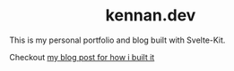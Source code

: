 <div align="center">

# kennan.dev

</div>

This is my personal portfolio and blog built with Svelte-Kit.

Checkout [my blog post for how i built it](https://kennan.dev/blog/e/how-i-made-this-site)
